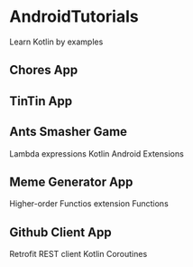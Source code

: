 # AndroidTutorials 
Learn Kotlin by examples 

## Chores App

## TinTin App

## Ants Smasher Game
Lambda expressions
Kotlin Android
Extensions

## Meme Generator App
Higher-order
Functios extension
Functions

## Github Client App
Retrofit REST client
Kotlin Coroutines
